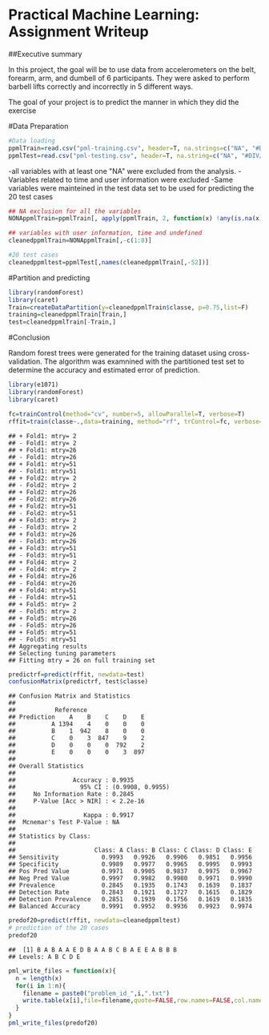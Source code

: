 Practical Machine Learning: Assignment Writeup
========================================================
##Executive summary

 In this project, the goal will be to use data from accelerometers on the belt, forearm, arm, and dumbell of 6 participants. They were asked to perform barbell lifts correctly and incorrectly in 5 different ways. 
 
The goal of your project is to predict the manner in which they did the exercise

#Data Preparation

```r
#Data loading
ppmlTrain=read.csv("pml-training.csv", header=T, na.strings=c("NA", "#DIV/0!"))
ppmlTest=read.csv("pml-testing.csv", header=T, na.string=c("NA", "#DIV/0!"))
```

-all variables with at least one "NA" were excluded from the analysis. 
-Variables related to time and user information were excluded 
-Same variables were mainteined in the test data set to be used for predicting the 20 test cases


```r
## NA exclusion for all the variables
NONAppmlTrain=ppmlTrain[, apply(ppmlTrain, 2, function(x) !any(is.na(x)))] 
```


```r
## variables with user information, time and undefined
cleanedppmlTrain=NONAppmlTrain[,-c(1:8)]
```

```r
#20 test cases
cleanedppmltest=ppmlTest[,names(cleanedppmlTrain[,-52])]
```


#Partition and predicting


```r
library(randomForest)
library(caret)
Train=createDataPartition(y=cleanedppmlTrain$classe, p=0.75,list=F)
training=cleanedppmlTrain[Train,] 
test=cleanedppmlTrain[-Train,] 
```
#Conclusion

Random forest trees were generated for the training dataset using cross-validation. The algorithm was examnined with the partitioned test set to determine the accuracy and estimated error of prediction. 


```r
library(e1071)
library(randomForest)
library(caret)

fc=trainControl(method="cv", number=5, allowParallel=T, verbose=T)
rffit=train(classe~.,data=training, method="rf", trControl=fc, verbose=F)
```

```
## + Fold1: mtry= 2 
## - Fold1: mtry= 2 
## + Fold1: mtry=26 
## - Fold1: mtry=26 
## + Fold1: mtry=51 
## - Fold1: mtry=51 
## + Fold2: mtry= 2 
## - Fold2: mtry= 2 
## + Fold2: mtry=26 
## - Fold2: mtry=26 
## + Fold2: mtry=51 
## - Fold2: mtry=51 
## + Fold3: mtry= 2 
## - Fold3: mtry= 2 
## + Fold3: mtry=26 
## - Fold3: mtry=26 
## + Fold3: mtry=51 
## - Fold3: mtry=51 
## + Fold4: mtry= 2 
## - Fold4: mtry= 2 
## + Fold4: mtry=26 
## - Fold4: mtry=26 
## + Fold4: mtry=51 
## - Fold4: mtry=51 
## + Fold5: mtry= 2 
## - Fold5: mtry= 2 
## + Fold5: mtry=26 
## - Fold5: mtry=26 
## + Fold5: mtry=51 
## - Fold5: mtry=51 
## Aggregating results
## Selecting tuning parameters
## Fitting mtry = 26 on full training set
```



```r
predictrf=predict(rffit, newdata=test)
confusionMatrix(predictrf, test$classe)
```

```
## Confusion Matrix and Statistics
## 
##           Reference
## Prediction    A    B    C    D    E
##          A 1394    4    0    0    0
##          B    1  942    8    0    0
##          C    0    3  847    9    2
##          D    0    0    0  792    2
##          E    0    0    0    3  897
## 
## Overall Statistics
##                                           
##                Accuracy : 0.9935          
##                  95% CI : (0.9908, 0.9955)
##     No Information Rate : 0.2845          
##     P-Value [Acc > NIR] : < 2.2e-16       
##                                           
##                   Kappa : 0.9917          
##  Mcnemar's Test P-Value : NA              
## 
## Statistics by Class:
## 
##                      Class: A Class: B Class: C Class: D Class: E
## Sensitivity            0.9993   0.9926   0.9906   0.9851   0.9956
## Specificity            0.9989   0.9977   0.9965   0.9995   0.9993
## Pos Pred Value         0.9971   0.9905   0.9837   0.9975   0.9967
## Neg Pred Value         0.9997   0.9982   0.9980   0.9971   0.9990
## Prevalence             0.2845   0.1935   0.1743   0.1639   0.1837
## Detection Rate         0.2843   0.1921   0.1727   0.1615   0.1829
## Detection Prevalence   0.2851   0.1939   0.1756   0.1619   0.1835
## Balanced Accuracy      0.9991   0.9952   0.9936   0.9923   0.9974
```


```r
predof20=predict(rffit, newdata=cleanedppmltest)
# prediction of the 20 cases
predof20
```

```
##  [1] B A B A A E D B A A B C B A E E A B B B
## Levels: A B C D E
```

```r
pml_write_files = function(x){
  n = length(x)
  for(i in 1:n){
    filename = paste0("problem_id_",i,".txt")
    write.table(x[i],file=filename,quote=FALSE,row.names=FALSE,col.names=FALSE)
  }
}
pml_write_files(predof20)
```
